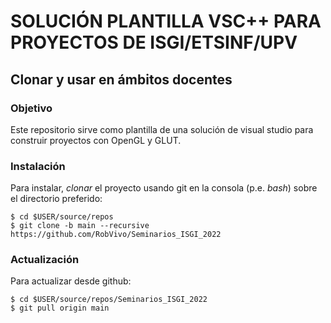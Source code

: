 # SOLUCIÓN PLANTILLA VSC++ PARA PROYECTOS DE ISGI/ETSINF/UPV
## Clonar y usar en ámbitos docentes
### Objetivo
Este repositorio sirve como plantilla de una solución de visual studio para construir
proyectos con OpenGL y GLUT.

### Instalación
Para instalar, *clonar* el proyecto usando git en la consola (p.e. *bash*) sobre el directorio preferido:
```
$ cd $USER/source/repos   
$ git clone -b main --recursive https://github.com/RobVivo/Seminarios_ISGI_2022
```   

### Actualización
Para actualizar desde github:
```
$ cd $USER/source/repos/Seminarios_ISGI_2022    
$ git pull origin main
```
